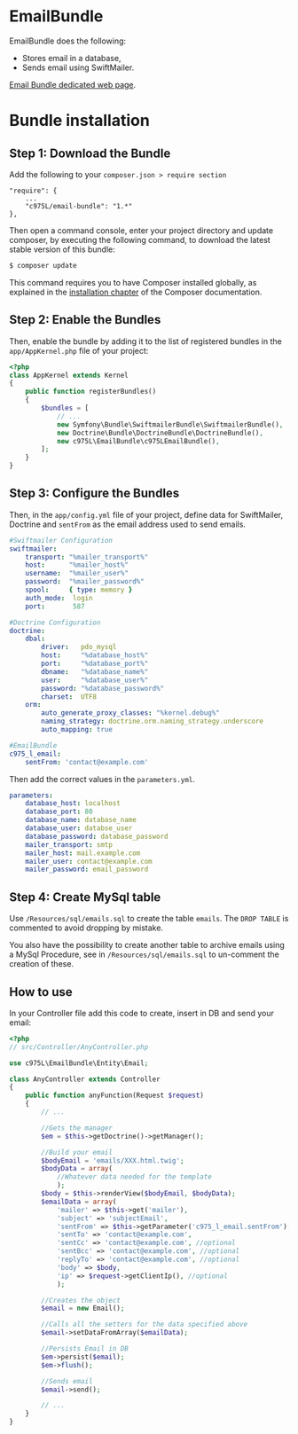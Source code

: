 EmailBundle
===========

EmailBundle does the following:

- Stores email in a database,
- Sends email using SwiftMailer.

[Email Bundle dedicated web page](https://975l.com/en/pages/email-bundle).

Bundle installation
===================

Step 1: Download the Bundle
---------------------------
Add the following to your `composer.json > require section`
```
"require": {
    ...
    "c975L/email-bundle": "1.*"
},
```
Then open a command console, enter your project directory and update composer, by executing the following command, to download the latest stable version of this bundle:

```bash
$ composer update
```

This command requires you to have Composer installed globally, as explained in the [installation chapter](https://getcomposer.org/doc/00-intro.md) of the Composer documentation.

Step 2: Enable the Bundles
--------------------------
Then, enable the bundle by adding it to the list of registered bundles in the `app/AppKernel.php` file of your project:

```php
<?php
class AppKernel extends Kernel
{
    public function registerBundles()
    {
        $bundles = [
            // ...
            new Symfony\Bundle\SwiftmailerBundle\SwiftmailerBundle(),
            new Doctrine\Bundle\DoctrineBundle\DoctrineBundle(),
            new c975L\EmailBundle\c975LEmailBundle(),
        ];
    }
}
```

Step 3: Configure the Bundles
-----------------------------
Then, in the `app/config.yml` file of your project, define data for SwiftMailer, Doctrine and `sentFrom` as the email address used to send emails.

```yml
#Swiftmailer Configuration
swiftmailer:
    transport: "%mailer_transport%"
    host:      "%mailer_host%"
    username:  "%mailer_user%"
    password:  "%mailer_password%"
    spool:     { type: memory }
    auth_mode:  login
    port:       587

#Doctrine Configuration
doctrine:
    dbal:
        driver:   pdo_mysql
        host:     "%database_host%"
        port:     "%database_port%"
        dbname:   "%database_name%"
        user:     "%database_user%"
        password: "%database_password%"
        charset:  UTF8
    orm:
        auto_generate_proxy_classes: "%kernel.debug%"
        naming_strategy: doctrine.orm.naming_strategy.underscore
        auto_mapping: true

#EmailBundle
c975_l_email:
    sentFrom: 'contact@example.com'
```
Then add the correct values in the `parameters.yml`.

```yml
parameters:
    database_host: localhost
    database_port: 80
    database_name: database_name
    database_user: databse_user
    database_password: database_password
    mailer_transport: smtp
    mailer_host: mail.example.com
    mailer_user: contact@example.com
    mailer_password: email_password
```

Step 4: Create MySql table
--------------------------
Use `/Resources/sql/emails.sql` to create the table `emails`. The `DROP TABLE` is commented to avoid dropping by mistake.

You also have the possibility to create another table to archive emails using a MySql Procedure, see in `/Resources/sql/emails.sql` to un-comment the creation of these.

How to use
----------
In your Controller file add this code to create, insert in DB and send your email:
```php
<?php
// src/Controller/AnyController.php

use c975L\EmailBundle\Entity\Email;

class AnyController extends Controller
{
    public function anyFunction(Request $request)
    {
        // ...

        //Gets the manager
        $em = $this->getDoctrine()->getManager();

        //Build your email
        $bodyEmail = 'emails/XXX.html.twig';
        $bodyData = array(
            //Whatever data needed for the template
            );
        $body = $this->renderView($bodyEmail, $bodyData);
        $emailData = array(
            'mailer' => $this->get('mailer'),
            'subject' => 'subjectEmail',
            'sentFrom' => $this->getParameter('c975_l_email.sentFrom'),
            'sentTo' => 'contact@example.com',
            'sentCc' => 'contact@example.com', //optional
            'sentBcc' => 'contact@example.com', //optional
            'replyTo' => 'contact@example.com', //optional
            'body' => $body,
            'ip' => $request->getClientIp(), //optional
            );

        //Creates the object
        $email = new Email();

        //Calls all the setters for the data specified above
        $email->setDataFromArray($emailData);

        //Persists Email in DB
        $em->persist($email);
        $em->flush();

        //Sends email
        $email->send();

        // ...
    }
}
```
